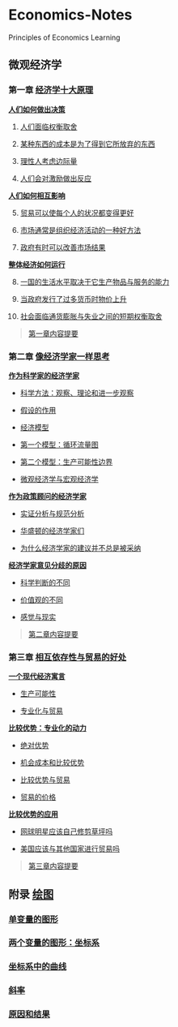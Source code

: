 # Economics-Notes

Principles of Economics Learning

## 微观经济学

### 第一章 [经济学十大原理](Chapter-1.md#经济学十大原理)

[**人们如何做出决策**](Chapter-1.md#人们如何做出决策)

1. [人们面临权衡取舍](Chapter-1.md#1人们面临权衡取舍)

2. [某种东西的成本是为了得到它所放弃的东西](Chapter-1.md#2某种东西的成本是为了得到它所放弃的东西)

3. [理性人考虑边际量](Chapter-1.md#3理性人考虑边际量)

4. [人们会对激励做出反应](Chapter-1.md#4人们会对激励做出反应)

[**人们如何相互影响**](Chapter-1.md#人们如何相互影响)

5. [贸易可以使每个人的状况都变得更好](Chapter-1.md#5贸易可以使每个人的状况都变得更好)

6. [市场通常是组织经济活动的一种好方法](Chapter-1.md#6市场通常是组织经济活动的一种好方法)

7. [政府有时可以改善市场结果](Chapter-1.md#7政府有时可以改善市场结果)

[**整体经济如何运行**](Chapter-1.md#整体经济如何运行)

8. [一国的生活水平取决于它生产物品与服务的能力](Chapter-1.md#8一国的生活水平取决于它生产物品与服务的能力)

9. [当政府发行了过多货币时物价上升](Chapter-1.md#9当政府发行了过多货币时物价上升)

10. [社会面临通货膨胀与失业之间的短期权衡取舍](Chapter-1.md#10社会面临通货膨胀与失业之间的短期权衡取舍)

>[第一章内容提要](Chapter-1.md#summary)

### 第二章 [像经济学家一样思考](Chapter-2.md#像经济学家一样思考)

[**作为科学家的经济学家**](Chapter-2.md#作为科学家的经济学家)

- [科学方法：观察、理论和进一步观察](Chapter-2.md#科学方法：观察、理论和进一步观察)
  
- [假设的作用](Chapter-2.md#假设的作用)
  
- [经济模型](Chapter-2.md#经济模型)
  
- [第一个模型：循环流量图](Chapter-2.md#第一个模型：循环流量图)
  
- [第二个模型：生产可能性边界](Chapter-2.md#第二个模型：生产可能性边界)

- [微观经济学与宏观经济学](Chapter-2.md#微观经济学与宏观经济学)

[**作为政策顾问的经济学家**](Chapter-2.md#作为政策顾问的经济学家)

- [实证分析与规范分析](Chapter-2.md#实证分析与规范分析)
  
- [华盛顿的经济学家们](Chapter-2.md#华盛顿的经济学家们)

- [为什么经济学家的建议并不总是被采纳](Chapter-2.md#为什么经济学家的建议并不总是被采纳)
  
[**经济学家意见分歧的原因**](Chapter-2.md#经济学家意见分歧的原因)

- [科学判断的不同](Chapter-2.md#科学判断的不同)
  
- [价值观的不同](Chapter-2.md#价值观的不同)
  
- [感觉与现实](Chapter-2.md#感觉与现实)
  
>[第二章内容提要](Chapter-2.md#summary)

### 第三章 [相互依存性与贸易的好处](Chapter-3.md#相互依存性与贸易的好处)

[**一个现代经济寓言**](Chapter-3.md#一个现代经济寓言)

- [生产可能性](Chapter-3.md#生产可能性)

- [专业化与贸易](Chapter-3.md#专业化与贸易)

[**比较优势：专业化的动力**](Chapter-3.md#比较优势：专业化的动力)

- [绝对优势](Chapter-3.md#绝对优势)

- [机会成本和比较优势](Chapter-3.md#机会成本和比较优势)

- [比较优势与贸易](Chapter-3.md#比较优势与贸易)

- [贸易的价格](Chapter-3.md#贸易的价格)

[**比较优势的应用**](Chapter-3.md#比较优势的应用)

- [网球明星应该自己修剪草坪吗](Chapter-3.md#网球明星应该自己修剪草坪吗)

- [美国应该与其他国家进行贸易吗](Chapter-3.md#美国应该与其他国家进行贸易吗) 

>[第三章内容提要](Chapter-3.md#summary)

## 附录 [绘图](appendix-graph.md)

### [单变量的图形](appendix-graph.md#单变量的图形)

### [两个变量的图形：坐标系](appendix-graph.md#两个变量的图形：坐标系)

### [坐标系中的曲线](appendix-graph.md#坐标系中的曲线)

### [斜率](appendix-graph.md#斜率)

### [原因和结果](appendix-graph.md#原因和结果)